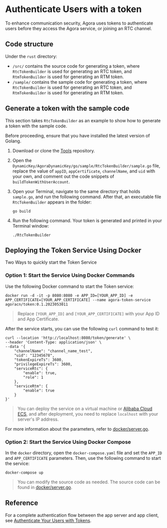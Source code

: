 # Authenticate Users with a token

To enhance communication security, Agora uses tokens to authenticate users before they access the Agora service, or joining an RTC channel.

## Code structure

Under the `rust`  directory:

* `/src/` contains the source code for generating a token, where `RtcTokenBuilder` is used for generating an RTC token, and `RtmTokenBuilder` is used for generating an RTM token.
* `/sample/` contains the sample code for generating a token, where `RtcTokenBuilder` is used for generating an RTC token, and `RtmTokenBuilder` is used for generating an RTM token.

## Generate a token with the sample code

This section takes `RtcTokenBuilder` as an example to show how to generate a token with the sample code.

Before proceeding, ensure that you have installed the latest version of Golang.

1. Download or clone the [Tools](https://github.com/AgoraIO/Tools) repository.

2. Open the `DynamicKey/AgoraDynamicKey/go/sample/RtcTokenBuilder/sample.go` file, replace the value of `appID`, `appCertificate`, `channelName`, and `uid` with your own, and comment out the code snippets of `buildTokenWithUserAccount`.

3. Open your Terminal, navigate to the same directory that holds `sample.go`, and run the following command. After that, an executable file `RtcTokenBuilder` appears in the folder:

   ```
   go build
   ```

4. Run the following command. Your token is generated and printed in your Terminal window:

   ```
   ./RtcTokenBuilder
   ```

## Deploying the Token Service Using Docker

Two Ways to quickly start the Token Service

### Option 1: Start the Service Using Docker Commands

Use the following Docker command to start the Token service:

```
docker run -d -it -p 8080:8080 -e APP_ID=[YOUR_APP_ID] -e APP_CERTIFICATE=[YOUR_APP_CERTIFICATE] --name agora-token-service agoracn/token:0.1.2023053011
```

> Replace `[YOUR_APP_ID]` and `[YOUR_APP_CERTIFICATE]` with your App ID and App Certificate.

After the service starts, you can use the following `curl` command to test it:

```
curl --location 'http://localhost:8080/token/generate' \
--header 'Content-Type: application/json' \
--data '{
    "channelName": "channel_name_test",
    "uid": "12345678",
    "tokenExpireTs": 3600,
    "privilegeExpireTs": 3600,
    "serviceRtc": {
        "enable": true,
        "role": 1
    },
    "serviceRtm": {
        "enable": true
    }
}'
```

> You can deploy the service on a virtual machine or [Alibaba Cloud ECS](https://www.aliyun.com/product/ecs), and after deployment, you need to replace `localhost` with your server's IP address.

For more information about the parameters, refer to [docker/server.go](docker/server.go).

### Option 2: Start the Service Using Docker Compose

In the `docker` directory, open the `docker-compose.yaml` file and set the `APP_ID` and `APP_CERTIFICATE` parameters. Then, use the following command to start the service:

```
docker-compose up
```

> You can modify the source code as needed. The source code can be found in [docker/server.go](docker/server.go).

## Reference

For a complete authentication flow between the app server and app client, see [Authenticate Your Users with Tokens]().